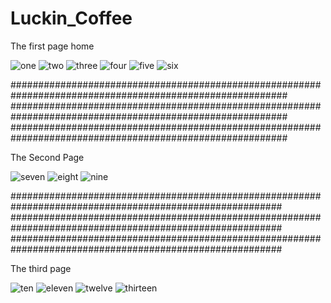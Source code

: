 # Luckin_Coffee

The first page home

![one](https://github.com/Youhana-Gergis/Luckin_Coffee/assets/124525093/d6c2f12c-1661-49bd-820b-9332734395ee)
![two](https://github.com/Youhana-Gergis/Luckin_Coffee/assets/124525093/2455da7b-ed5d-46b4-8f6e-72838a2049d3)
![three](https://github.com/Youhana-Gergis/Luckin_Coffee/assets/124525093/5c3bcc56-dcbc-401e-899e-a375407afcf7)
![four](https://github.com/Youhana-Gergis/Luckin_Coffee/assets/124525093/bd82f7dd-176d-4b3f-8db9-7a68ffb94edb)
![five](https://github.com/Youhana-Gergis/Luckin_Coffee/assets/124525093/2d1b2eea-39cb-47f5-830d-e1fb127bf4e1)
![six](https://github.com/Youhana-Gergis/Luckin_Coffee/assets/124525093/88501c3a-6bb1-41f8-aafe-a75b10301c4f)

##########################################################################################################
##########################################################################################################
##########################################################################################################

The Second Page

![seven](https://github.com/Youhana-Gergis/Luckin_Coffee/assets/124525093/dff3070c-fc30-45e8-868b-b05d8a5f7441)
![eight](https://github.com/Youhana-Gergis/Luckin_Coffee/assets/124525093/7d6b38d5-70d0-4235-86e7-2c2538811c5b)
![nine](https://github.com/Youhana-Gergis/Luckin_Coffee/assets/124525093/05dc5157-4cf5-4a94-bfed-2821959db84f)

#########################################################################################################
#########################################################################################################
#########################################################################################################


The third page


![ten](https://github.com/Youhana-Gergis/Luckin_Coffee/assets/124525093/46452f23-d671-4c48-8827-740c0dc06878)
![eleven](https://github.com/Youhana-Gergis/Luckin_Coffee/assets/124525093/0aced149-1e80-4175-8d07-2cf8e562be36)
![twelve](https://github.com/Youhana-Gergis/Luckin_Coffee/assets/124525093/eea689cc-50f4-40b7-9810-2908644cad49)
![thirteen](https://github.com/Youhana-Gergis/Luckin_Coffee/assets/124525093/02f59fb2-143a-43af-b519-83c947ae1f35)
